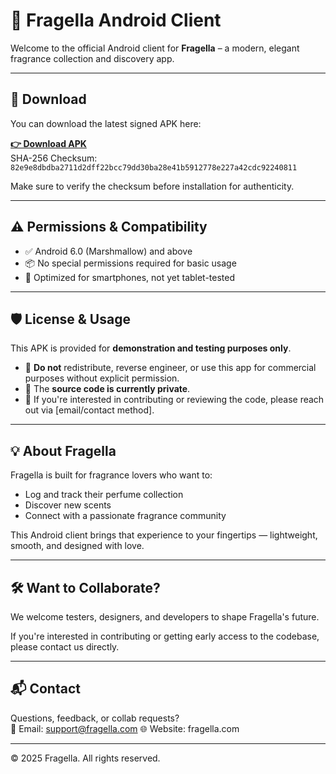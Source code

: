 # 📱 Fragella Android Client

Welcome to the official Android client for **Fragella** – a modern, elegant fragrance collection and discovery app.

---

## 🔗 Download

You can download the latest signed APK here:

**[👉 Download APK]((https://github.com/duongddinh/Fragella_Android_community/raw/refs/heads/main/app-release.apk))**  
SHA-256 Checksum:  
`82e9e8dbdba2711d2dff22bcc79dd30ba28e41b5912778e227a42cdc92240811`

Make sure to verify the checksum before installation for authenticity.

---

## ⚠️ Permissions & Compatibility

- ✅ Android 6.0 (Marshmallow) and above
- 📦 No special permissions required for basic usage
- 📱 Optimized for smartphones, not yet tablet-tested

---

## 🛡️ License & Usage

This APK is provided for **demonstration and testing purposes only**.

- 🚫 **Do not** redistribute, reverse engineer, or use this app for commercial purposes without explicit permission.
- 📁 The **source code is currently private**.
- 🤝 If you're interested in contributing or reviewing the code, please reach out via [email/contact method].

---

## 💡 About Fragella

Fragella is built for fragrance lovers who want to:

- Log and track their perfume collection
- Discover new scents
- Connect with a passionate fragrance community

This Android client brings that experience to your fingertips — lightweight, smooth, and designed with love.

---

## 🛠️ Want to Collaborate?

We welcome testers, designers, and developers to shape Fragella's future.

If you're interested in contributing or getting early access to the codebase, please contact us directly.

---

## 📬 Contact

Questions, feedback, or collab requests?  
📧 Email: support@fragella.com 
🌐 Website: fragella.com

---

© 2025 Fragella. All rights reserved.
